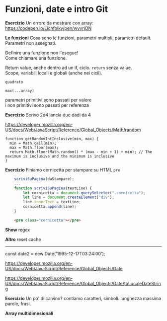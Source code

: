 # Funzioni, date e intro Git

**Esercizio**
Un errore da mostrare con array:
https://codepen.io/Lichfolky/pen/wvyrjON

**Le funzioni**
Cosa sono le funzioni, parametri multipli, parametri default.  
Parametri non assegnati.  

Definire una funzione non l'esegue!  
Come chiamare una funzione.  

Return value, anche dentro ad un if, ciclo. 
`return` senza value.  
Scope, variabili locali e globali (anche nei cicli).  

`quadrato`  

`max(...array)`  

parametri primitivi sono passati per valore  
i non primitivi sono passati per referenza  


**Esercizio**
Scrivo 2d4 lancia due dadi da 4

https://developer.mozilla.org/en-US/docs/Web/JavaScript/Reference/Global_Objects/Math/random

```
function getRandomIntInclusive(min, max) {
  min = Math.ceil(min);
  max = Math.floor(max);
  return Math.floor(Math.random() * (max - min + 1) + min); // The maximum is inclusive and the minimum is inclusive
}
```

**Esercizio**
Finiamo cornicetta per stampare su HTML
`pre`

```javascript
    scriviSuPagina(daStampare);
    ...
    function scriviSuPagina(textLine) {
        let cornicetta = document.querySelector(".cornicetta");
        let line = document.createElement("div");
        line.innerText = textLine;
        cornicetta.append(line);
    }
```
```HTML
    <pre class="cornicetta"></pre>
```



**Show**
regex

**Altro**
reset cache


****

const date2 = new Date('1995-12-17T03:24:00');

https://developer.mozilla.org/en-US/docs/Web/JavaScript/Reference/Global_Objects/Date

https://developer.mozilla.org/en-US/docs/Web/JavaScript/Reference/Global_Objects/Date/toLocaleDateString



**Esercizio**
Un po' di calvino?
contiamo caratteri, simboli.
lunghezza massima parole, frasi.

**Array multidimesionali**
